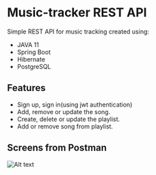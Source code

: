 # Music-tracker REST API

Simple REST API for music tracking created using:
- JAVA 11
- Spring Boot
- Hibernate
- PostgreSQL

## Features

- Sign up, sign in(using jwt authentication)
- Add, remove or update the song.
- Create, delete or update the playlist.
- Add or remove song from playlist.


## Screens from Postman

![Alt text](/../<screenshots>/Login.png?raw=true "Optional Title")
